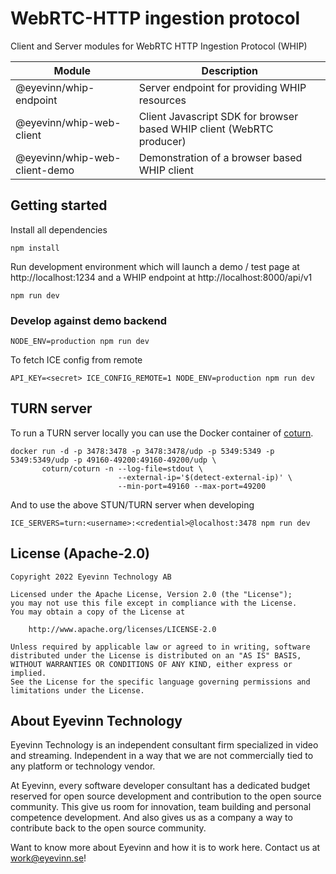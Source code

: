 # WebRTC-HTTP ingestion protocol

Client and Server modules for WebRTC HTTP Ingestion Protocol (WHIP)

| Module | Description |
| ------ | ----------- |
| @eyevinn/whip-endpoint | Server endpoint for providing WHIP resources |
| @eyevinn/whip-web-client | Client Javascript SDK for browser based WHIP client (WebRTC producer) |
| @eyevinn/whip-web-client-demo | Demonstration of a browser based WHIP client |

## Getting started

Install all dependencies

```
npm install
```

Run development environment which will launch a demo / test page at http://localhost:1234 and a WHIP endpoint at http://localhost:8000/api/v1

```
npm run dev
```

### Develop against demo backend

```
NODE_ENV=production npm run dev
```

To fetch ICE config from remote

```
API_KEY=<secret> ICE_CONFIG_REMOTE=1 NODE_ENV=production npm run dev
```

## TURN server

To run a TURN server locally you can use the Docker container of [coturn](https://hub.docker.com/r/coturn/coturn).

```
docker run -d -p 3478:3478 -p 3478:3478/udp -p 5349:5349 -p 5349:5349/udp -p 49160-49200:49160-49200/udp \
       coturn/coturn -n --log-file=stdout \
                        --external-ip='$(detect-external-ip)' \
                        --min-port=49160 --max-port=49200
```

And to use the above STUN/TURN server when developing

```
ICE_SERVERS=turn:<username>:<credential>@localhost:3478 npm run dev
```

## License (Apache-2.0)

```
Copyright 2022 Eyevinn Technology AB

Licensed under the Apache License, Version 2.0 (the "License");
you may not use this file except in compliance with the License.
You may obtain a copy of the License at

    http://www.apache.org/licenses/LICENSE-2.0

Unless required by applicable law or agreed to in writing, software
distributed under the License is distributed on an "AS IS" BASIS,
WITHOUT WARRANTIES OR CONDITIONS OF ANY KIND, either express or implied.
See the License for the specific language governing permissions and
limitations under the License.
```

## About Eyevinn Technology

Eyevinn Technology is an independent consultant firm specialized in video and streaming. Independent in a way that we are not commercially tied to any platform or technology vendor.

At Eyevinn, every software developer consultant has a dedicated budget reserved for open source development and contribution to the open source community. This give us room for innovation, team building and personal competence development. And also gives us as a company a way to contribute back to the open source community.

Want to know more about Eyevinn and how it is to work here. Contact us at work@eyevinn.se!
